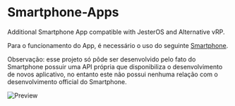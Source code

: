 # Smartphone-Apps
Additional Smartphone App compatible with JesterOS and Alternative vRP.

Para o funcionamento do App, é necessário o uso do seguinte [Smartphone](https://discord.gg/tmfBdTHaUu).

Observação: esse projeto só pôde ser desenvolvido pelo fato do Smartphone possuir uma API própria que disponibiliza o desenvolvimento de novos aplicativo,
no entanto este não possui nenhuma relação com o desenvolvimento official do Smartphone.


![Preview](https://cdn.discordapp.com/attachments/1021459865031417856/1022498312433184819/unknown.png)
